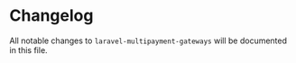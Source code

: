 # Changelog

All notable changes to `laravel-multipayment-gateways` will be documented in this file.
